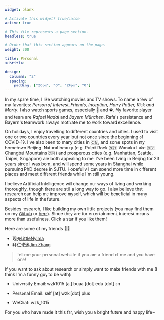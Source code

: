 ```yaml
---
widget: blank

# Activate this widget? true/false
active: true

# This file represents a page section.
headless: true

# Order that this section appears on the page.
weight: 300

title: Personal
subtitle:

design:
  columns: "2"
  spacing:
    padding: ["20px", "0", "20px", "0"]
---
```


In my spare time, I like watching movies and TV shows. To name a few of my favorites: *Person of Interest, Friends, Inception, Harry Potter, Rick and Morty*. I also watch sports games, especially 🎾 and ⚽️. My favorite player and team are *Rafael Nadal* and *Bayern München*. Rafa's persistance and Bayern's teamwork always motivate me to work toward excellence. 

On holidays, I enjoy travelling to different countries and cities. I used to visit one or two countries every year, but not once since the beginning of COVID-19. I've also been to many cities in 🇨🇳, and some spots in my hometown Beijing. Natural beauty (e.g. Pulpit Rock 🇳🇴, Wanaka Lake 🇳🇿, Changbai Mountains 🇨🇳) and prosperous cities (e.g. Manhattan, Seattle, Taipei, Singapore) are both appealing to me. I've been living in Beijing for 23 years since I was born, and will spend some years in Shanghai while pursuing PhD degree in SJTU. Hopefully I can spend more time in different places and meet different friends while I'm still young.

I believe Artificial Intelligence will change our ways of living and working thoroughly, though there are still a long way to go. I also believe that research can help me improve myself, which will be beneficial in many aspects of life in the future.

Besides research, I like building my own little projects (you may find them on my [Github](https://github.com/wzk1015) or [here](https://www.wzk.plus/#projects)). Since they are for entertainment, interest means more than usefulness. Click a star if you like them!







Here are some of my friends 👬🏻

* 现充[LittleNyima](https://littlenyima.github.io/)
* 拜仁球迷[Jim Zhang](https://jimzhang.me/)

>  tell me your personal website if you are a friend of me and you have one!







If you want to ask about research or simply want to make friends with me (I think I'm a funny guy to be with):

* University Email: wzk1015 [at] buaa [dot] edu [dot] cn

* Personal Email: self [at] wzk [dot] plus
* WeChat: wzk_1015





For you who have made it this far, wish you a bright future and happy life~





